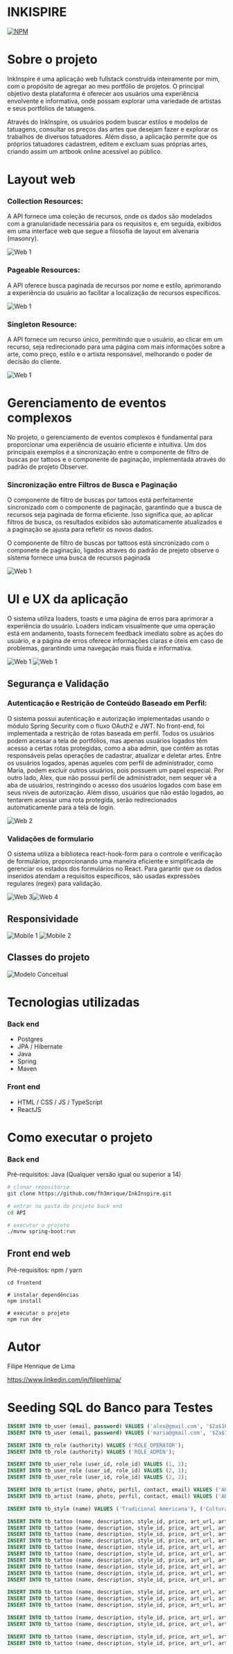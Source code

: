 # INKISPIRE
[![NPM](https://img.shields.io/npm/l/react)](https://github.com/fh3mrique/InkInspire/blob/main/LICENSE) 

# Sobre o projeto


InkInspire é uma aplicação web fullstack construída inteiramente por mim, com o propósito de agregar ao meu portfólio de projetos. O principal objetivo desta plataforma é oferecer aos usuários uma experiência envolvente e informativa, onde possam explorar uma variedade de artistas e seus portfólios de tatuagens.

Através do InkInspire, os usuários podem buscar estilos e modelos de tatuagens, consultar os preços das artes que desejam fazer e explorar os trabalhos de diversos tatuadores. Além disso, a aplicação permite que os próprios tatuadores cadastrem, editem e excluam suas próprias artes, criando assim um artbook online acessível ao público.

# Layout web
### Collection Resources: 
A API fornece uma coleção de recursos, onde os dados são modelados com a granularidade necessária para os requisitos e, em seguida, exibidos em uma interface web que segue a filosofia de layout em alvenaria (masonry).

![Web 1](https://github.com/fh3mrique/assets/blob/main/portgif.gif)


### Pageable Resources: 
A API oferece busca paginada de recursos por nome e estilo, aprimorando a experiência do usuário ao facilitar a localização de recursos específicos.

![Web 1](https://github.com/fh3mrique/assets/blob/main/searchFind.gif)


### Singleton Resource:
A API fornece um recurso único, permitindo que o usuário, ao clicar em um recurso, seja redirecionado para uma página com mais informações sobre a arte, como preço, estilo e o artista responsável, melhorando o poder de decisão do cliente.

![Web 1](https://github.com/fh3mrique/assets/blob/main/print3.png)


# Gerenciamento de eventos complexos
No projeto, o gerenciamento de eventos complexos é fundamental para proporcionar uma experiência de usuário eficiente e intuitiva. Um dos principais exemplos é a sincronização entre o componente de filtro de buscas por tattoos e o componente de paginação, implementada através do padrão de projeto Observer.

### Sincronização entre Filtros de Busca e Paginação
O componente de filtro de buscas por tattoos está perfeitamente sincronizado com o componente de paginação, garantindo que a busca de recursos seja paginada de forma eficiente. Isso significa que, ao aplicar filtros de busca, os resultados exibidos são automaticamente atualizados e a paginação se ajusta para refletir os novos dados.


O componente de filtro de buscas por tattoos está sincronizado com o componete de paginação, ligados atraves do padrão de prejeto observe o sistema fornece uma busca de recursos paginada 

![Web 1](https://github.com/fh3mrique/assets/blob/main/paginationEvent.gif)

# UI e UX da aplicação
O sistema utiliza loaders, toasts e uma página de erros para aprimorar a experiência do usuário. Loaders indicam visualmente que uma operação está em andamento, toasts fornecem feedback imediato sobre as ações do usuário, e a página de erros oferece informações claras e úteis em caso de problemas, garantindo uma navegação mais fluida e informativa.

![Web 1](https://github.com/fh3mrique/assets/blob/main/loaders.gif)
![Web 1](https://github.com/fh3mrique/assets/blob/main/Toasty.gif)


## Segurança e Validação
### Autenticação e Restrição de Conteúdo Baseado em Perfil: 
O sistema possui autenticação e autorização implementadas usando o módulo Spring Security com o fluxo OAuth2 e JWT. No front-end, foi implementada a restrição de rotas baseada em perfil. Todos os usuários podem acessar a tela de portfólios, mas apenas usuários logados têm acesso a certas rotas protegidas, como a aba admin, que contém as rotas responsáveis pelas operações de cadastrar, atualizar e deletar artes. Entre os usuários logados, apenas aqueles com perfil de administrador, como Maria, podem excluir outros usuários, pois possuem um papel especial. Por outro lado, Alex, que não possui perfil de administrador, nem sequer vê a aba de usuários, restringindo o acesso dos usuários logados com base em seus níveis de autorização. Além disso, usuários que não estão logados, ao tentarem acessar uma rota protegida, serão redirecionados automaticamente para a tela de login.

![Web 2](https://github.com/fh3mrique/assets/blob/main/chrome-capture-2024-5-23%20(1).gif)

### Validações de formulario
O sistema utiliza a biblioteca react-hook-form para o controle e verificação de formulários, proporcionando uma maneira eficiente e simplificada de gerenciar os estados dos formulários no React. Para garantir que os dados inseridos atendam a requisitos específicos, são usadas expressões regulares (regex) para validação. 

![Web 3](https://github.com/fh3mrique/assets/blob/main/Screenshot-20240518043457.png)![Web 4](https://github.com/fh3mrique/assets/blob/main/chrome-capture-2024-5-18.png) 

## Responsividade
![Mobile 1](https://github.com/fh3mrique/assets/blob/main/Capturar.PNG) ![Mobile 2](https://github.com/fh3mrique/assets/blob/main/Capturarhome1.PNG)

## Classes do projeto
![Modelo Conceitual](https://github.com/fh3mrique/assets/blob/main/diagrama.PNG)


# Tecnologias utilizadas
### Back end
- Postgres
- JPA / Hibernate
- Java
- Spring
- Maven
### Front end
- HTML / CSS / JS / TypeScript
- ReactJS
  
# Como executar o projeto

### Back end
Pré-requisitos: Java (Qualquer versão igual ou superior a 14)

```bash
# clonar repositório
git clone https://github.com/fh3mrique/InkInspire.git

# entrar na pasta do projeto back end
cd API

# executar o projeto
./mvnw spring-boot:run
```

## Front end web
Pré-requisitos: npm / yarn

```# entrar na pasta do projeto front end web
cd frontend

# instalar dependências
npm install

# executar o projeto
npm run dev
```

# Autor

Filipe Henrique de Lima

https://www.linkedin.com/in/filipehlima/

# Seeding SQL do Banco para Testes

```sql
INSERT INTO tb_user (email, password) VALUES ('alex@gmail.com', '$2a$10$eACCYoNOHEqXve8aIWT8Nu3PkMXWBaOxJ9aORUYzfMQCbVBIhZ8tG');
INSERT INTO tb_user (email, password) VALUES ('maria@gmail.com', '$2a$10$eACCYoNOHEqXve8aIWT8Nu3PkMXWBaOxJ9aORUYzfMQCbVBIhZ8tG');

INSERT INTO tb_role (authority) VALUES ('ROLE_OPERATOR');
INSERT INTO tb_role (authority) VALUES ('ROLE_ADMIN');

INSERT INTO tb_user_role (user_id, role_id) VALUES (1, 1);
INSERT INTO tb_user_role (user_id, role_id) VALUES (2, 1);
INSERT INTO tb_user_role (user_id, role_id) VALUES (2, 2);

INSERT INTO tb_artist (name, photo, perfil, contact, email) VALUES ('ARTISTA', 'https://encrypted-tbn0.gstatic.com/images?q=tbn:ANd9GcRT3QMTfNx_NMJOQFGE6nzKI8Btm7ktrFtMZp-ilYWqCA&s', 'Esse é meu perfil', '81 932324345', 'artista@gmail.com');
INSERT INTO tb_artist (name, photo, perfil, contact, email) VALUES ('ARTISTA 2', 'https://s2.glbimg.com/SmsWi_YyltW2P41o_rqhxCpmOybp8-DwBidCisRnwI2QoQwS7DYrQjPIFKkFlySW/e.glbimg.com/og/ed/f/original/2013/09/09/ami_james_a.jpg', 'Esse é meu perfil', '81 932324345', 'artista2@gmail.com');

INSERT INTO tb_style (name) VALUES ('Tradicional Americana'), ('Cultura Pop'), ('Realismo'), ('Preto e Cinza'), ('Aquarela'), ('Neo Tradicional'), ('Geométrico'), ('Tribal'), ('Minimalista');

INSERT INTO tb_tattoo (name, description, style_id, price, art_url, artist_id) VALUES ('Tatuagem Shikamaru', 'Tatuagem do personagem Shikamaru fumando do anime naruto', 2, 300.00, 'https://i.pinimg.com/564x/48/88/63/4888637b3a66673bd1c62cdae99c0674.jpg', 2);
INSERT INTO tb_tattoo (name, description, style_id, price, art_url, artist_id) VALUES ('Chihiro', 'Tatuagem do personagem Chihiro no braço', 2, 300.00, 'https://i.pinimg.com/564x/36/89/3e/36893ec75246c665ede61000ee841d30.jpg', 2);
INSERT INTO tb_tattoo (name, description, style_id, price, art_url, artist_id) VALUES ('Django', 'Tatuagem do personagem Django no braço', 2, 450.00, 'https://i.pinimg.com/564x/02/93/7d/02937df18823d284ebf569c301899d26.jpg', 2);
INSERT INTO tb_tattoo (name, description, style_id, price, art_url, artist_id) VALUES ('Art Pulp Fiction', 'Arte do filme Pulp Fiction colorida no braço', 2, 600.00, 'https://i.pinimg.com/564x/66/96/61/669661270c42575bef3435d6bcce221b.jpg', 2);
INSERT INTO tb_tattoo (name, description, style_id, price, art_url, artist_id) VALUES ('Art Personagem R2D2', 'Arte do personagem R2D2 do filme StarWars', 2, 245.00, 'https://i.pinimg.com/564x/09/04/40/090440e0136cf9b27fe4c7dbbfdaeab2.jpg', 2);
INSERT INTO tb_tattoo (name, description, style_id, price, art_url, artist_id) VALUES ('Art Poderoso Chefão', 'Arte caricata colorida do filme Poderoso Chefão', 2, 375.00, 'https://i.pinimg.com/564x/3d/15/04/3d150491a9880718fa375e75ceab6760.jpg', 2);
INSERT INTO tb_tattoo (name, description, style_id, price, art_url, artist_id) VALUES ('Art Mob', 'Arte do personagem Mob do anime Mob Psycho 100', 2, 850.00, 'https://i.pinimg.com/564x/3f/88/93/3f88939554a55dad10b757217eec6de9.jpg', 2);
INSERT INTO tb_tattoo (name, description, style_id, price, art_url, artist_id) VALUES ('Art Mob', 'Arte do personagem Mob do anime Mob Psycho 100', 2, 300.00, 'https://i.pinimg.com/564x/04/89/d5/0489d552ba98ec2dc17dbc50c56ff577.jpg', 2);
INSERT INTO tb_tattoo (name, description, style_id, price, art_url, artist_id) VALUES ('Art Bordelands', 'Arte do game Bordelands', 2, 300.00, 'https://i.pinimg.com/564x/9c/ef/49/9cef49ff8df51c5aa1b48e1123ec4fbd.jpg', 2);
INSERT INTO tb_tattoo (name, description, style_id, price, art_url, artist_id) VALUES ('Tatuagem Itachi', 'Tradicional americana arte', 2, 300.00, 'https://i.pinimg.com/564x/f5/db/24/f5db240f0cdc1c2cd164a7f9b702d5ff.jpg', 1);

INSERT INTO tb_tattoo (name, description, style_id, price, art_url, artist_id) VALUES ('Tatuagem Felino realista', 'Tatuagem Felino realista', 3, 300.00, 'https://i.pinimg.com/564x/2a/64/65/2a64657829e3e7eaf0ac4b3f92860a51.jpg', 1);
INSERT INTO tb_tattoo (name, description, style_id, price, art_url, artist_id) VALUES ('Tatuagem menina realista', 'Tatuagem menina realista', 3, 300.00, 'https://i.pinimg.com/564x/a9/24/7c/a9247c7484c2d88c20bfdf965a60d685.jpg', 1);
INSERT INTO tb_tattoo (name, description, style_id, price, art_url, artist_id) VALUES ('Tatuagem mulher gato realista', 'Tatuagem mulher gato realista', 3, 300.00, 'https://i.pinimg.com/564x/55/1a/b8/551ab82df91de14deb57cccf6c0baef9.jpg', 1);

INSERT INTO tb_tattoo (name, description, style_id, price, art_url, artist_id) VALUES ('Tatuagem preto e branco arte 1', 'Tatuagem mulher gato realista', 4, 344.00, 'https://i.pinimg.com/564x/47/d3/4d/47d34d8ccfe79cf3af26d90ab8421c5b.jpg', 1);
INSERT INTO tb_tattoo (name, description, style_id, price, art_url, artist_id) VALUES ('Tatuagem preto e branco arte 2', 'Tatuagem mulher gato realista', 4, 543.00, 'https://i.pinimg.com/564x/4d/9f/07/4d9f07ba58ad52cc9bbf45be6b4d060e.jpg', 1);

INSERT INTO tb_tattoo (name, description, style_id, price, art_url, artist_id) VALUES ('Animais aquarela', 'Lorem ipsum dolor sit amet. Ut rerum placeat et esse aliquam sed ipsam adipisci. Vel quia minus a assumenda quisquam ea quos autem et delectus ratione sit obcaecati saepe ex excepturi odit.', 5, 765.00, 'https://i.pinimg.com/564x/43/b8/98/43b898ca10da62dbb7d07179d78aeab8.jpg', 1);
INSERT INTO tb_tattoo (name, description, style_id, price, art_url, artist_id) VALUES ('Agua viva aquarela', 'Agua viva aquarela', 5, 765.00, 'https://i.pinimg.com/564x/14/b9/a4/14b9a4c4e1526977e115efbd23d7310c.jpg', 1);

